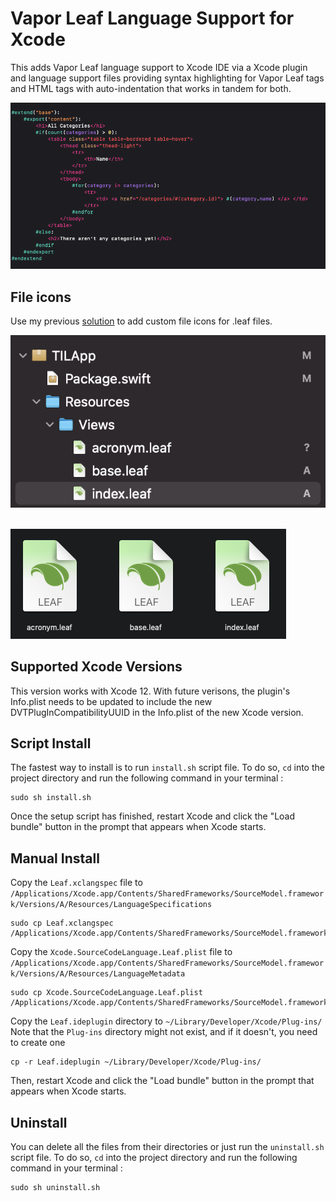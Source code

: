 # Vapor Leaf Language Support for Xcode

This adds Vapor Leaf language support to Xcode IDE via a Xcode plugin and language support files providing syntax highlighting for Vapor Leaf tags and HTML tags with auto-indentation that works in tandem for both.  

<img src="Images/Xcode-code-highlight.png">

## File icons

Use my previous [solution](https://github.com/OmranK/LeafSyntaxHighlighter) to add custom file icons for .leaf files.

<img src="Images/Xcode-file-icon.png"> &nbsp;

<img src="Images/Finder-icon.png">


## Supported Xcode Versions

This version works with Xcode 12. With future verisons, the plugin's Info.plist needs to be updated to include the new DVTPlugInCompatibilityUUID in the Info.plist of the new Xcode version.

## Script Install

The fastest way to install is to run `install.sh` script file. To do so, `cd` into the project directory and run the following command in your terminal :

```
sudo sh install.sh
```

Once the setup script has finished, restart Xcode and click the "Load bundle" button in the prompt that appears when Xcode starts.

## Manual Install

Copy the `Leaf.xclangspec` file to `/Applications/Xcode.app/Contents/SharedFrameworks/SourceModel.framework/Versions/A/Resources/LanguageSpecifications`
```
sudo cp Leaf.xclangspec /Applications/Xcode.app/Contents/SharedFrameworks/SourceModel.framework/Versions/A/Resources/LanguageSpecifications
```

Copy the `Xcode.SourceCodeLanguage.Leaf.plist` file to `/Applications/Xcode.app/Contents/SharedFrameworks/SourceModel.framework/Versions/A/Resources/LanguageMetadata`
```
sudo cp Xcode.SourceCodeLanguage.Leaf.plist /Applications/Xcode.app/Contents/SharedFrameworks/SourceModel.framework/Versions/A/Resources/LanguageMetadata
```

Copy the `Leaf.ideplugin` directory to `~/Library/Developer/Xcode/Plug-ins/`\
Note that the `Plug-ins`  directory might not exist, and if it doesn't, you need to create one
```
cp -r Leaf.ideplugin ~/Library/Developer/Xcode/Plug-ins/
```
Then, restart Xcode and click the "Load bundle" button in the prompt that appears when Xcode starts.


## Uninstall

You can delete all the files from their directories or just run the `uninstall.sh` script file. To do so, `cd` into the project directory and run the following command in your terminal :

```
sudo sh uninstall.sh
```
